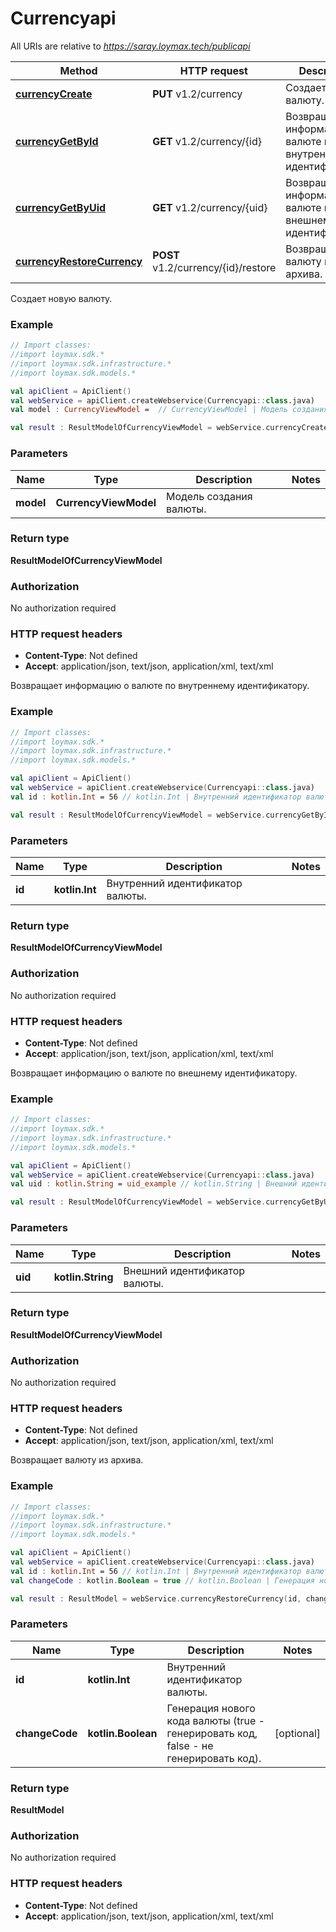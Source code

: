 # Currencyapi

All URIs are relative to *https://saray.loymax.tech/publicapi*

Method | HTTP request | Description
------------- | ------------- | -------------
[**currencyCreate**](Currencyapi.md#currencyCreate) | **PUT** v1.2/currency | Создает новую валюту.
[**currencyGetById**](Currencyapi.md#currencyGetById) | **GET** v1.2/currency/{id} | Возвращает информацию о валюте по внутреннему идентификатору.
[**currencyGetByUid**](Currencyapi.md#currencyGetByUid) | **GET** v1.2/currency/{uid} | Возвращает информацию о валюте по внешнему идентификатору.
[**currencyRestoreCurrency**](Currencyapi.md#currencyRestoreCurrency) | **POST** v1.2/currency/{id}/restore | Возвращает валюту из архива.



Создает новую валюту.

### Example
```kotlin
// Import classes:
//import loymax.sdk.*
//import loymax.sdk.infrastructure.*
//import loymax.sdk.models.*

val apiClient = ApiClient()
val webService = apiClient.createWebservice(Currencyapi::class.java)
val model : CurrencyViewModel =  // CurrencyViewModel | Модель создания валюты.

val result : ResultModelOfCurrencyViewModel = webService.currencyCreate(model)
```

### Parameters

Name | Type | Description  | Notes
------------- | ------------- | ------------- | -------------
 **model** | **CurrencyViewModel**| Модель создания валюты. |

### Return type

**ResultModelOfCurrencyViewModel**

### Authorization

No authorization required

### HTTP request headers

 - **Content-Type**: Not defined
 - **Accept**: application/json, text/json, application/xml, text/xml


Возвращает информацию о валюте по внутреннему идентификатору.

### Example
```kotlin
// Import classes:
//import loymax.sdk.*
//import loymax.sdk.infrastructure.*
//import loymax.sdk.models.*

val apiClient = ApiClient()
val webService = apiClient.createWebservice(Currencyapi::class.java)
val id : kotlin.Int = 56 // kotlin.Int | Внутренний идентификатор валюты.

val result : ResultModelOfCurrencyViewModel = webService.currencyGetById(id)
```

### Parameters

Name | Type | Description  | Notes
------------- | ------------- | ------------- | -------------
 **id** | **kotlin.Int**| Внутренний идентификатор валюты. |

### Return type

**ResultModelOfCurrencyViewModel**

### Authorization

No authorization required

### HTTP request headers

 - **Content-Type**: Not defined
 - **Accept**: application/json, text/json, application/xml, text/xml


Возвращает информацию о валюте по внешнему идентификатору.

### Example
```kotlin
// Import classes:
//import loymax.sdk.*
//import loymax.sdk.infrastructure.*
//import loymax.sdk.models.*

val apiClient = ApiClient()
val webService = apiClient.createWebservice(Currencyapi::class.java)
val uid : kotlin.String = uid_example // kotlin.String | Внешний идентификатор валюты.

val result : ResultModelOfCurrencyViewModel = webService.currencyGetByUid(uid)
```

### Parameters

Name | Type | Description  | Notes
------------- | ------------- | ------------- | -------------
 **uid** | **kotlin.String**| Внешний идентификатор валюты. |

### Return type

**ResultModelOfCurrencyViewModel**

### Authorization

No authorization required

### HTTP request headers

 - **Content-Type**: Not defined
 - **Accept**: application/json, text/json, application/xml, text/xml


Возвращает валюту из архива.

### Example
```kotlin
// Import classes:
//import loymax.sdk.*
//import loymax.sdk.infrastructure.*
//import loymax.sdk.models.*

val apiClient = ApiClient()
val webService = apiClient.createWebservice(Currencyapi::class.java)
val id : kotlin.Int = 56 // kotlin.Int | Внутренний идентификатор валюты.
val changeCode : kotlin.Boolean = true // kotlin.Boolean | Генерация нового кода валюты (true - генерировать код, false - не генерировать код).

val result : ResultModel = webService.currencyRestoreCurrency(id, changeCode)
```

### Parameters

Name | Type | Description  | Notes
------------- | ------------- | ------------- | -------------
 **id** | **kotlin.Int**| Внутренний идентификатор валюты. |
 **changeCode** | **kotlin.Boolean**| Генерация нового кода валюты (true - генерировать код, false - не генерировать код). | [optional]

### Return type

**ResultModel**

### Authorization

No authorization required

### HTTP request headers

 - **Content-Type**: Not defined
 - **Accept**: application/json, text/json, application/xml, text/xml

